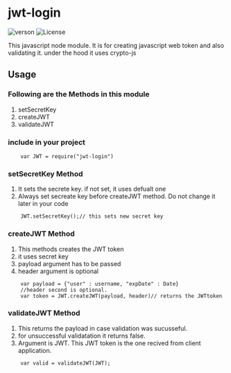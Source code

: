 # jwt-login

![verson](https://img.shields.io/badge/version-0.0.2-green.svg)
![License](https://img.shields.io/badge/License-MIT-yellowgreen.svg)



This javascript node module. It is for creating javascript web token and also validating it.
under the hood it uses crypto-js 
## Usage

### Following are the Methods in this module
1. setSecretKey
2. createJWT
3. validateJWT


### include in your project
```
    var JWT = require("jwt-login")
```

### setSecretKey Method
1. It sets the secrete key. if not set, it uses defualt one
2. Always set secreate key before createJWT method. Do not change it later in your code

```
    JWT.setSecretKey();// this sets new secret key 
```

### createJWT Method
1. This methods creates the JWT token
2. it uses secret key 
3. payload argument has to be passed
4. header argument is optional

```
    var payload = {"user" : username, "expDate" : Date}
    //header second is optional.
    var token = JWT.createJWT(payload, header)// returns the JWTtoken
```

### validateJWT Method
1. This returns the payload in case validation was sucusseful.
2. for unsuccessful validatation it returns false.
3. Argument is JWT. This JWT token is the one recived from client application.
```
    var valid = validateJWT(JWT);
    
```
